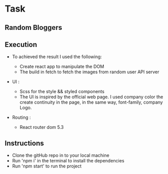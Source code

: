 # Task

## Random Bloggers


## Execution 

- To achieved the result I used the following:
    - Create react app to manipulate the DOM
    - The build in fetch to fetch the images from random user API server
    
- UI :
    - Scss for the style && styled components
    - The UI is inspired by the official web page. I used company color the create continuity in the page, in the same way, font-family, company Logo.

- Routing :
    - React router dom 5.3

## Instructions

- Clone the gitHub repo in to your local machine
- Run 'npm i' in the terminal to install the dependencies
- Run 'npm start' to run the project



